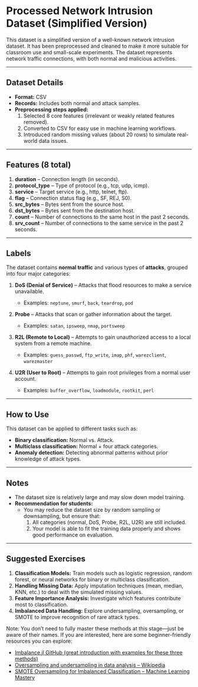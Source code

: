 # Processed Network Intrusion Dataset (Simplified Version)

This dataset is a simplified version of a well-known network intrusion dataset. It has been preprocessed and cleaned to make it more suitable for classroom use and small-scale experiments. The dataset represents network traffic connections, with both normal and malicious activities.

---

## Dataset Details

- **Format:** CSV  
- **Records:** Includes both normal and attack samples.  
- **Preprocessing steps applied:**  
  1. Selected 8 core features (irrelevant or weakly related features removed).  
  2. Converted to CSV for easy use in machine learning workflows.  
  3. Introduced random missing values (about 20 rows) to simulate real-world data issues.  

---

## Features (8 total)

1. **duration** – Connection length (in seconds).  
2. **protocol_type** – Type of protocol (e.g., tcp, udp, icmp).  
3. **service** – Target service (e.g., http, telnet, ftp).  
4. **flag** – Connection status flag (e.g., SF, REJ, S0).  
5. **src_bytes** – Bytes sent from the source host.  
6. **dst_bytes** – Bytes sent from the destination host.  
7. **count** – Number of connections to the same host in the past 2 seconds.  
8. **srv_count** – Number of connections to the same service in the past 2 seconds.  

---

## Labels

The dataset contains **normal traffic** and various types of **attacks**, grouped into four major categories:

1. **DoS (Denial of Service)** – Attacks that flood resources to make a service unavailable.  
   - Examples: `neptune`, `smurf`, `back`, `teardrop`, `pod`  

2. **Probe** – Attacks that scan or gather information about the target.  
   - Examples: `satan`, `ipsweep`, `nmap`, `portsweep`  

3. **R2L (Remote to Local)** – Attempts to gain unauthorized access to a local system from a remote machine.  
   - Examples: `guess_passwd`, `ftp_write`, `imap`, `phf`, `warezclient`, `warezmaster`  

4. **U2R (User to Root)** – Attempts to gain root privileges from a normal user account.  
   - Examples: `buffer_overflow`, `loadmodule`, `rootkit`, `perl`  

---

## How to Use

This dataset can be applied to different tasks such as:  
- **Binary classification:** Normal vs. Attack.  
- **Multiclass classification:** Normal + four attack categories.  
- **Anomaly detection:** Detecting abnormal patterns without prior knowledge of attack types.  

---

## Notes

- The dataset size is relatively large and may slow down model training.  
- **Recommendation for students:**  
  - You may reduce the dataset size by random sampling or downsampling, but ensure that:  
    1. All categories (normal, DoS, Probe, R2L, U2R) are still included.  
    2. Your model is able to fit the training data properly and shows good performance on evaluation.  

---

## Suggested Exercises

1. **Classification Models:** Train models such as logistic regression, random forest, or neural networks for binary or multiclass classification.  
2. **Handling Missing Data:** Apply imputation techniques (mean, median, KNN, etc.) to deal with the simulated missing values.  
3. **Feature Importance Analysis:** Investigate which features contribute most to classification.  
4. **Imbalanced Data Handling:** Explore undersampling, oversampling, or SMOTE to improve recognition of rare attack types.  

Note: You don’t need to fully master these methods at this stage—just be aware of their names. 
If you are interested, here are some beginner-friendly resources you can explore:  

- [Imbalance.jl GitHub (great introduction with examples for these three methods)](https://juliaai.github.io/Imbalance.jl/dev/algorithms/oversampling_algorithms/)  
- [Oversampling and undersampling in data analysis – Wikipedia](https://en.wikipedia.org/wiki/Oversampling_and_undersampling_in_data_analysis)  
- [SMOTE Oversampling for Imbalanced Classification – Machine Learning Mastery](https://machinelearningmastery.com/smote-oversampling-for-imbalanced-classification)  
